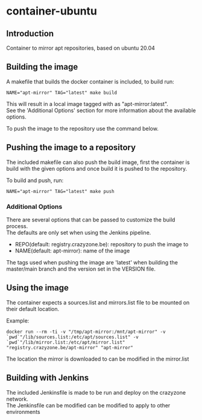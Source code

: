 # container-ubuntu

## Introduction

Container to mirror apt repositories, based on ubuntu 20.04

## Building the image

A makefile that builds the docker container is included, to build run:

```
NAME="apt-mirror" TAG="latest" make build
```

This will result in a local image tagged with as "apt-mirror:latest".  
See the 'Additional Options' section for more information about the available options.  

To push the image to the repository use the command below.  

## Pushing the image to a repository

The included makefile can also push the build image, first the container is build with the given options and once build it is pushed to the repository.

To build and push, run:

```
NAME="apt-mirror" TAG="latest" make push
```

### Additional Options

There are several options that can be passed to customize the build process.  
The defaults are only set when using the Jenkins pipeline.

- REPO(default: registry.crazyzone.be): repository to push the image to
- NAME(default: apt-mirror): name of the image

The tags used when pushing the image are 'latest' when building the master/main branch and the version set in the VERSION file.

## Using the image

The container expects a sources.list and mirrors.list file to be mounted on their default location.

Example:

```
docker run --rm -ti -v "/tmp/apt-mirror:/mnt/apt-mirror" -v `pwd`"/lib/sources.list:/etc/apt/sources.list" -v `pwd`"/lib/mirror.list:/etc/apt/mirror.list" "registry.crazyzone.be/apt-mirror" "apt-mirror"
```

The location the mirror is downloaded to can be modified in the mirror.list

## Building with Jenkins

The included Jenkinsfile is made to be run and deploy on the crazyzone network.  
The Jenkinsfile can be modified can be modified to apply to other environments